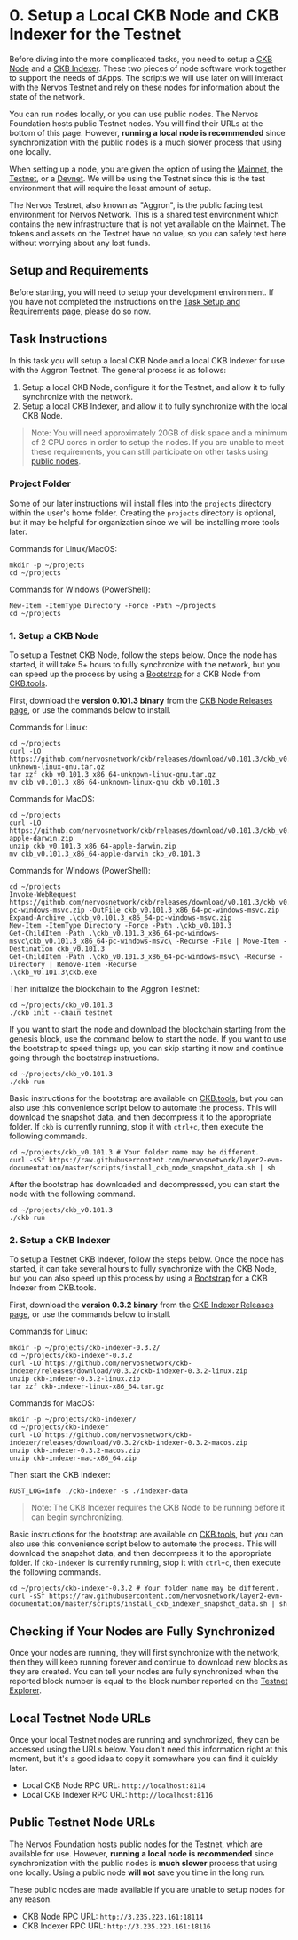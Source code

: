 # 0. Setup a Local CKB Node and CKB Indexer for the Testnet

Before diving into the more complicated tasks, you need to setup a [CKB Node](../concept-explainers/tooling.md#ckb-node) and a [CKB Indexer](../concept-explainers/tooling.md#ckb-indexer). These two pieces of node software work together to support the needs of dApps. The scripts we will use later on will interact with the Nervos Testnet and rely on these nodes for information about the state of the network.

You can run nodes locally, or you can use public nodes. The Nervos Foundation hosts public Testnet nodes. You will find their URLs at the bottom of this page. However, **running a local node is recommended** since synchronization with the public nodes is a much slower process that using one locally.

When setting up a node, you are given the option of using the [Mainnet](../concept-explainers/structure.md#mainnet-testnet-devnet), the [Testnet](../concept-explainers/structure.md#mainnet--testnet--devnet), or a [Devnet](../concept-explainers/structure.md#mainnet--testnet--devnet). We will be using the Testnet since this is the test environment that will require the least amount of setup.

The Nervos Testnet, also known as "Aggron", is the public facing test environment for Nervos Network. This is a shared test environment which contains the new infrastructure that is not yet available on the Mainnet. The tokens and assets on the Testnet have no value, so you can safely test here without worrying about any lost funds.

## Setup and Requirements

Before starting, you will need to setup your development environment. If you have not completed the instructions on the [Task Setup and Requirements](../task-setup-and-requirements.md) page, please do so now.

## Task Instructions

In this task you will setup a local CKB Node and a local CKB Indexer for use with the Aggron Testnet. The general process is as follows:

1. Setup a local CKB Node, configure it for the Testnet, and allow it to fully synchronize with the network.
2. Setup a local CKB Indexer, and allow it to fully synchronize with the local CKB Node.

> Note: You will need approximately 20GB of disk space and a minimum of 2 CPU cores in order to setup the nodes. If you are unable to meet these requirements, you can still participate on other tasks using [public nodes](0.setup.node.and.indexer.md#public-testnet-node-urls).

### Project Folder

Some of our later instructions will install files into the `projects` directory within the user's home folder. Creating the `projects` directory is optional, but it may be helpful for organization since we will be installing more tools later.

Commands for Linux/MacOS:

```
mkdir -p ~/projects
cd ~/projects
```

Commands for Windows (PowerShell):

```
New-Item -ItemType Directory -Force -Path ~/projects
cd ~/projects
```

### 1. Setup a CKB Node

To setup a Testnet CKB Node, follow the steps below. Once the node has started, it will take 5+ hours to fully synchronize with the network, but you can speed up the process by using a [Bootstrap](https://ckb.tools/bootstrap) for a CKB Node from [CKB.tools](../concept-explainers/tooling.md#ckbtools).

First, download the **version 0.101.3 binary** from the [CKB Node Releases page](https://github.com/nervosnetwork/ckb/releases), or use the commands below to install.

Commands for Linux:

```
cd ~/projects
curl -LO https://github.com/nervosnetwork/ckb/releases/download/v0.101.3/ckb_v0.101.3_x86_64-unknown-linux-gnu.tar.gz
tar xzf ckb_v0.101.3_x86_64-unknown-linux-gnu.tar.gz
mv ckb_v0.101.3_x86_64-unknown-linux-gnu ckb_v0.101.3
```

Commands for MacOS:

```
cd ~/projects
curl -LO https://github.com/nervosnetwork/ckb/releases/download/v0.101.3/ckb_v0.101.3_x86_64-apple-darwin.zip
unzip ckb_v0.101.3_x86_64-apple-darwin.zip
mv ckb_v0.101.3_x86_64-apple-darwin ckb_v0.101.3
```

Commands for Windows (PowerShell):

```
cd ~/projects
Invoke-WebRequest https://github.com/nervosnetwork/ckb/releases/download/v0.101.3/ckb_v0.101.3_x86_64-pc-windows-msvc.zip -OutFile ckb_v0.101.3_x86_64-pc-windows-msvc.zip
Expand-Archive .\ckb_v0.101.3_x86_64-pc-windows-msvc.zip
New-Item -ItemType Directory -Force -Path .\ckb_v0.101.3
Get-ChildItem -Path .\ckb_v0.101.3_x86_64-pc-windows-msvc\ckb_v0.101.3_x86_64-pc-windows-msvc\ -Recurse -File | Move-Item -Destination ckb_v0.101.3
Get-ChildItem -Path .\ckb_v0.101.3_x86_64-pc-windows-msvc\ -Recurse -Directory | Remove-Item -Recurse
.\ckb_v0.101.3\ckb.exe
```

Then initialize the blockchain to the Aggron Testnet:

```
cd ~/projects/ckb_v0.101.3
./ckb init --chain testnet
```

If you want to start the node and download the blockchain starting from the genesis block, use the command below to start the node. If you want to use the bootstrap to speed things up, you can skip starting it now and continue going through the bootstrap instructions.

```
cd ~/projects/ckb_v0.101.3
./ckb run
```

Basic instructions for the bootstrap are available on [CKB.tools](https://ckb.tools/bootstrap), but you can also use this convenience script below to automate the process. This will download the snapshot data, and then decompress it to the appropriate folder. If `ckb` is currently running, stop it with `ctrl+c`, then execute the following commands.

```
cd ~/projects/ckb_v0.101.3 # Your folder name may be different.
curl -sSf https://raw.githubusercontent.com/nervosnetwork/layer2-evm-documentation/master/scripts/install_ckb_node_snapshot_data.sh | sh
```

After the bootstrap has downloaded and decompressed, you can start the node with the following command.

```
cd ~/projects/ckb_v0.101.3
./ckb run
```

### 2. Setup a CKB Indexer

To setup a Testnet CKB Indexer, follow the steps below. Once the node has started, it can take several hours to fully synchronize with the CKB Node, but you can also speed up this process by using a [Bootstrap](https://ckb.tools/bootstrap) for a CKB Indexer from CKB.tools.

First, download the **version 0.3.2 binary** from the [CKB Indexer Releases page](https://github.com/nervosnetwork/ckb-indexer/releases), or use the commands below to install.

Commands for Linux:

```
mkdir -p ~/projects/ckb-indexer-0.3.2/
cd ~/projects/ckb-indexer-0.3.2
curl -LO https://github.com/nervosnetwork/ckb-indexer/releases/download/v0.3.2/ckb-indexer-0.3.2-linux.zip
unzip ckb-indexer-0.3.2-linux.zip
tar xzf ckb-indexer-linux-x86_64.tar.gz
```

Commands for MacOS:

```
mkdir -p ~/projects/ckb-indexer/
cd ~/projects/ckb-indexer
curl -LO https://github.com/nervosnetwork/ckb-indexer/releases/download/v0.3.2/ckb-indexer-0.3.2-macos.zip
unzip ckb-indexer-0.3.2-macos.zip
unzip ckb-indexer-mac-x86_64.zip
```

Then start the CKB Indexer:

```
RUST_LOG=info ./ckb-indexer -s ./indexer-data
```

> Note: The CKB Indexer requires the CKB Node to be running before it can begin synchronizing.

Basic instructions for the bootstrap are available on [CKB.tools](https://ckb.tools/bootstrap), but you can also use this convenience script below to automate the process. This will download the snapshot data, and then decompress it to the appropriate folder. If `ckb-indexer` is currently running, stop it with `ctrl+c`, then execute the following commands.

```
cd ~/projects/ckb-indexer-0.3.2 # Your folder name may be different.
curl -sSf https://raw.githubusercontent.com/nervosnetwork/layer2-evm-documentation/master/scripts/install_ckb_indexer_snapshot_data.sh | sh
```

## Checking if Your Nodes are Fully Synchronized

Once your nodes are running, they will first synchronize with the network, then they will keep running forever and continue to download new blocks as they are created. You can tell your nodes are fully synchronized when the reported block number is equal to the block number reported on the [Testnet Explorer](https://explorer.nervos.org/aggron/).

## Local Testnet Node URLs

Once your local Testnet nodes are running and synchronized, they can be accessed using the URLs below. You don't need this information right at this moment, but it's a good idea to copy it somewhere you can find it quickly later.

* Local CKB Node RPC URL: `http://localhost:8114`
* Local CKB Indexer RPC URL: `http://localhost:8116`

## Public Testnet Node URLs

The Nervos Foundation hosts public nodes for the Testnet, which are available for use. However, **running a local node is recommended** since synchronization with the public nodes is **much slower** process that using one locally. Using a public node **will not** save you time in the long run.

These public nodes are made available if you are unable to setup nodes for any reason.

* CKB Node RPC URL: `http://3.235.223.161:18114`
* CKB Indexer RPC URL: `http://3.235.223.161:18116`
